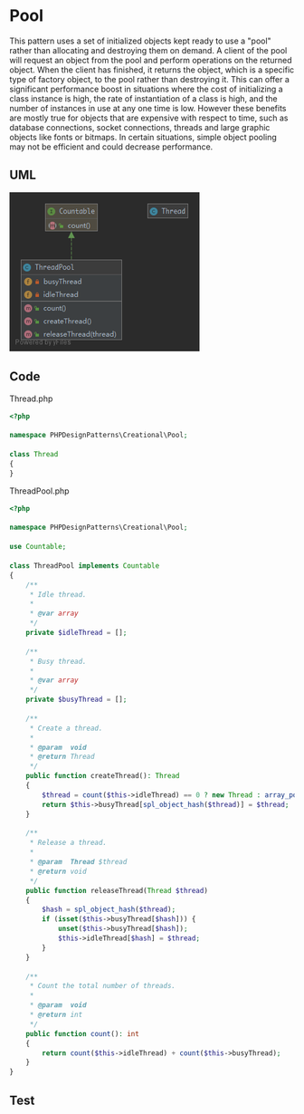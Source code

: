 # Pool

This pattern uses a set of initialized objects kept ready to use a "pool" rather than allocating and destroying them on demand. A client of the pool will request an object from the pool and perform operations on the returned object. When the client has finished, it returns the object, which is a specific type of factory object, to the pool rather than destroying it. This can offer a significant performance boost in situations where the cost of initializing a class instance is high, the rate of instantiation of a class is high, and the number of instances in use at any one time is low. However these benefits are mostly true for objects that are expensive with respect to time, such as database connections, socket connections, threads and large graphic objects like fonts or bitmaps. In certain situations, simple object pooling may not be efficient and could decrease performance.

## UML

![Pool](Pool.png)

## Code

Thread.php

```php
<?php

namespace PHPDesignPatterns\Creational\Pool;

class Thread
{
}

```

ThreadPool.php

```php
<?php

namespace PHPDesignPatterns\Creational\Pool;

use Countable;

class ThreadPool implements Countable
{
    /**
     * Idle thread.
     *
     * @var array
     */
    private $idleThread = [];

    /**
     * Busy thread.
     *
     * @var array
     */
    private $busyThread = [];

    /**
     * Create a thread.
     *
     * @param  void
     * @return Thread
     */
    public function createThread(): Thread
    {
        $thread = count($this->idleThread) == 0 ? new Thread : array_pop($this->idleThread);
        return $this->busyThread[spl_object_hash($thread)] = $thread;
    }

    /**
     * Release a thread.
     *
     * @param  Thread $thread
     * @return void
     */
    public function releaseThread(Thread $thread)
    {
        $hash = spl_object_hash($thread);
        if (isset($this->busyThread[$hash])) {
            unset($this->busyThread[$hash]);
            $this->idleThread[$hash] = $thread;
        }
    }

    /**
     * Count the total number of threads.
     *
     * @param  void
     * @return int
     */
    public function count(): int
    {
        return count($this->idleThread) + count($this->busyThread);
    }
}

```

## Test